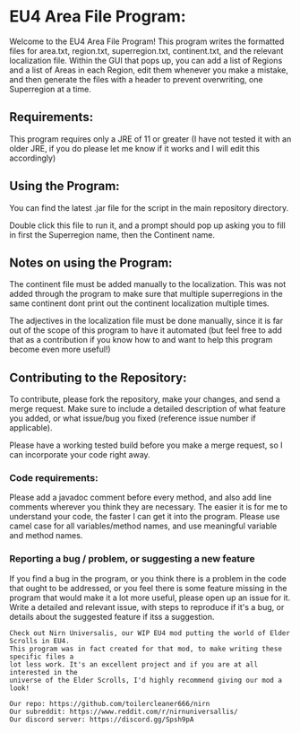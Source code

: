 # EU4 Area File Program:

Welcome to the EU4 Area File Program! This program writes the formatted files for area.txt, region.txt, superregion.txt, continent.txt, and the relevant localization file. Within the GUI that pops up, you can add a list of Regions and a list of Areas in each Region, edit them whenever you make a mistake, and then generate the files with a header to prevent overwriting, one Superregion at a time.

## Requirements:
This program requires only a JRE of 11 or greater (I have not tested it with an older JRE, if you do please let me know if it works and I will edit this accordingly)

## Using the Program:
You can find the latest .jar file for the script in the main repository directory.

Double click this file to run it, and a prompt should pop up asking you to fill in first the Superregion name, then the Continent name. 

## Notes on using the Program:
The continent file must be added manually to the localization. This was not added through the program to make sure that multiple superregions in the same continent dont print out the continent localization multiple times.

The adjectives in the localization file must be done manually, since it is far out of the scope of this program to have it automated (but feel free to add that as a contribution if you know how to and want to help this program become even more useful!)

## Contributing to the Repository:
To contribute, please fork the repository, make your changes, and send a merge request.
Make sure to include a detailed description of what feature you added, or what issue/bug you fixed (reference issue number if applicable).

Please have a working tested build before you make a merge request, so I can incorporate your code right away.

### Code requirements:
Please add a javadoc comment before every method, and also add line comments wherever you think they are necessary. The easier it is for me to understand your code, the faster I can get it into the program.
Please use camel case for all variables/method names, and use meaningful variable and method names.

### Reporting a bug / problem, or suggesting a new feature
If you find a bug in the program, or you think there is a problem in the code that ought to be addressed, or you feel there is some feature missing in the program that would make it a lot more useful, please open up an issue for it. Write a detailed and relevant issue, with steps to reproduce if it's a bug, or details about the suggested feature if itss a suggestion.

```
Check out Nirn Universalis, our WIP EU4 mod putting the world of Elder Scrolls in EU4. 
This program was in fact created for that mod, to make writing these specific files a 
lot less work. It's an excellent project and if you are at all interested in the 
universe of the Elder Scrolls, I'd highly recommend giving our mod a look!

Our repo: https://github.com/toilercleaner666/nirn
Our subreddit: https://www.reddit.com/r/nirnuniversallis/
Our discord server: https://discord.gg/Spsh9pA
```
